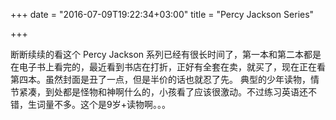 +++
date = "2016-07-09T19:22:34+03:00"
title = "Percy Jackson Series"

+++

断断续续的看这个 Percy Jackson 系列已经有很长时间了，第一本和第二本都是在电子书上看完的，最近看到书店在打折，正好有全套在卖，就买了，现在正在看第四本。虽然封面是丑了一点，但是半价的话也就忍了先。
典型的少年读物，情节紧凑，到处都是怪物和神啊什么的，小孩看了应该很激动。不过练习英语还不错，生词量不多。这个是9岁+读物啊。。。
